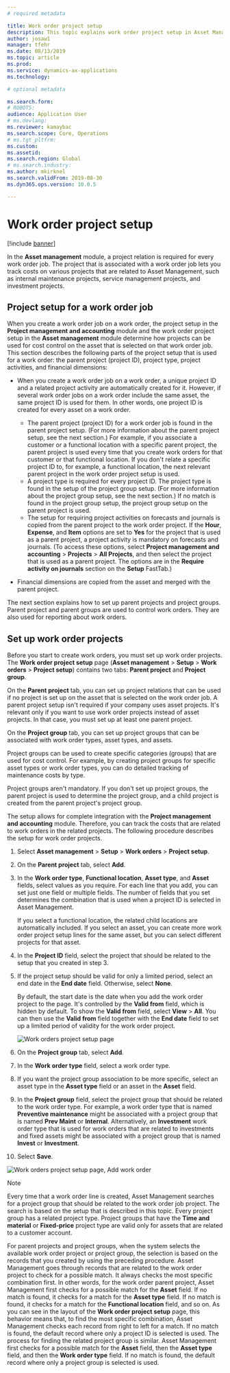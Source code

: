 ```yaml
---
# required metadata

title: Work order project setup
description: This topic explains work order project setup in Asset Management.
author: josaw1
manager: tfehr
ms.date: 08/13/2019
ms.topic: article
ms.prod: 
ms.service: dynamics-ax-applications
ms.technology: 

# optional metadata

ms.search.form: 
# ROBOTS: 
audience: Application User
# ms.devlang: 
ms.reviewer: kamaybac
ms.search.scope: Core, Operations
# ms.tgt_pltfrm: 
ms.custom: 
ms.assetid: 
ms.search.region: Global
# ms.search.industry: 
ms.author: mkirknel
ms.search.validFrom: 2019-08-30
ms.dyn365.ops.version: 10.0.5

---
```


# Work order project setup

[!include [banner](../../includes/banner.md)]

 

In the **Asset management** module, a project relation is required for every work order job. The project that is associated with a work order job lets you track costs on various projects that are related to Asset Management, such as internal maintenance projects, service management projects, and investment projects. 

## Project setup for a work order job

When you create a work order job on a work order, the project setup in the **Project management and accounting** module and the work order project setup in the **Asset management** module determine how projects can be used for cost control on the asset that is selected on that work order job. This section describes the following parts of the project setup that is used for a work order: the parent project (project ID), project type, project activities, and financial dimensions:

- When you create a work order job on a work order, a unique project ID and a related project activity are automatically created for it. However, if several work order jobs on a work order include the same asset, the same project ID is used for them. In other words, one project ID is created for every asset on a work order.

    - The parent project (project ID) for a work order job is found in the parent project setup. (For more information about the parent project setup, see the next section.) For example, if you associate a customer or a functional location with a specific parent project, the parent project is used every time that you create work orders for that customer or that functional location. If you don't relate a specific project ID to, for example, a functional location, the next relevant parent project in the work order project setup is used.
    - A project type is required for every project ID. The project type is found in the setup of the project group setup. (For more information about the project group setup, see the next section.) If no match is found in the project group setup, the project group setup on the parent project is used.
    - The setup for requiring project activities on forecasts and journals is copied from the parent project to the work order project. If the **Hour**, **Expense**, and **Item** options are set to **Yes** for the project that is used as a parent project, a project activity is mandatory on forecasts and journals. (To access these options, select **Project management and accounting** \> **Projects** \> **All Projects**, and then select the project that is used as a parent project. The options are in the **Require activity on journals** section on the **Setup** FastTab.)

- Financial dimensions are copied from the asset and merged with the parent project.

The next section explains how to set up parent projects and project groups. Parent project and parent groups are used to control work orders. They are also used for reporting about work orders.

## Set up work order projects

Before you start to create work orders, you must set up work order projects. The **Work order project setup** page (**Asset management** \> **Setup** \> **Work orders** \> **Project setup**) contains two tabs: **Parent project** and **Project group**.

On the **Parent project** tab, you can set up project relations that can be used if no project is set up on the asset that is selected on the work order job. A parent project setup isn't required if your company uses asset projects. It's relevant only if you want to use work order projects instead of asset projects. In that case, you must set up at least one parent project.

On the **Project group** tab, you can set up project groups that can be associated with work order types, asset types, and assets.

Project groups can be used to create specific categories (groups) that are used for cost control. For example, by creating project groups for specific asset types or work order types, you can do detailed tracking of maintenance costs by type.

Project groups aren't mandatory. If you don't set up project groups, the parent project is used to determine the project group, and a child project is created from the parent project's project group.

The setup allows for complete integration with the **Project management and accounting** module. Therefore, you can track the costs that are related to work orders in the related projects. The following procedure describes the setup for work order projects.

1. Select **Asset management** \> **Setup** \> **Work orders** \> **Project setup**.
2. On the **Parent project** tab, select **Add**.
3. In the **Work order type**, **Functional location**, **Asset type**, and **Asset** fields, select values as you require. For each line that you add, you can set just one field or multiple fields. The number of fields that you set determines the combination that is used when a project ID is selected in Asset Management. 

    If you select a functional location, the related child locations are automatically included. If you select an asset, you can create more work order project setup lines for the same asset, but you can select different projects for that asset.

4. In the **Project ID** field, select the project that should be related to the setup that you created in step 3.
5. If the project setup should be valid for only a limited period, select an end date in the **End date** field. Otherwise, select **None**.

    By default, the start date is the date when you add the work order project to the page. It's controlled by the **Valid from** field, which is hidden by default. To show the **Valid from** field, select **View** \> **All**. You can then use the **Valid from** field together with the **End date** field to set up a limited period of validity for the work order project.

    ![Work orders project setup page](media/17-setup-for-work-orders.png)

6. On the **Project group** tab, select **Add**.
7. In the **Work order type** field, select a work order type.
8. If you want the project group association to be more specific, select an asset type in the **Asset type** field or an asset in the **Asset** field.
9. In the **Project group** field, select the project group that should be related to the work order type. For example, a work order type that is named **Preventive maintenance** might be associated with a project group that is named **Prev Maint** or **Internal**. Alternatively, an **Investment** work order type that is used for work orders that are related to investments and fixed assets might be associated with a project group that is named **Invest** or **Investment**.
10. Select **Save**.

![Work orders project setup page, Add work order](media/18-setup-for-work-orders.png)

> [!NOTE]
> Every time that a work order line is created, Asset Management searches for a project group that should be related to the work order job project. The search is based on the setup that is described in this topic. Every project group has a related project type. Project groups that have the **Time and material** or **Fixed-price** project type are valid only for assets that are related to a customer account.
>
> For parent projects and project groups, when the system selects the available work order project or project group, the selection is based on the records that you created by using the preceding procedure. Asset Management goes through records that are related to the work order project to check for a possible match. It always checks the most specific combination first. In other words, for the work order parent project, Asset Management first checks for a possible match for the **Asset** field. If no match is found, it checks for a match for the **Asset type** field. If no match is found, it checks for a match for the **Functional location** field, and so on. As you can see in the layout of the **Work order project setup** page, this behavior means that, to find the most specific combination, Asset Management checks each record from right to left for a match. If no match is found, the default record where only a project ID is selected is used. The process for finding the related project group is similar. Asset Management first checks for a possible match for the **Asset** field, then the **Asset type** field, and then the **Work order type** field. If no match is found, the default record where only a project group is selected is used.
